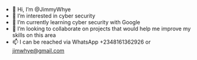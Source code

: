 - 👋 Hi, I’m @JimmyWhye
- 👀 I’m interested in cyber security
- 🌱 I’m currently learning cyber security with Google
- 💞️ I’m looking to collaborate on projects that would help me improve my skills on this area
- 📫 I can be reached via WhatsApp +2348161362926 or jimwhye@gmail.com

<!---
JimmyWhye/JimmyWhye is a ✨ special ✨ repository because its `README.md` (this file) appears on your GitHub profile.
You can click the Preview link to take a look at your changes.
--->
